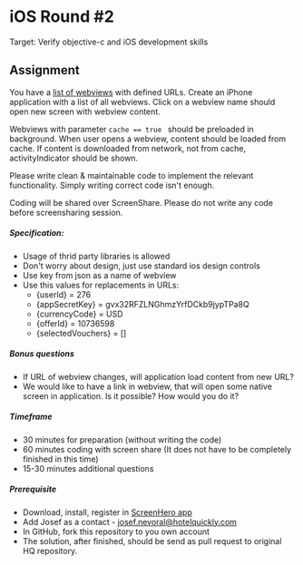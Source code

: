 iOS Round #2
==========

Target: Verify objective-c and iOS development skills

## Assignment
You have a [list of webviews](http://appcontent.hotelquickly.com/en/1/ios/index.json) with defined URLs. Create an iPhone application with a list of all webviews. Click on a webview name should open new screen with webview content.  

Webviews with parameter ```cache == true ``` should be preloaded in background. When user opens a webview, content should be loaded from cache. If content is downloaded from network, not from cache, activityIndicator should be shown.

Please write clean & maintainable code to implement the relevant functionality. Simply writing correct code isn't enough.

Coding will be shared over ScreenShare. Please do not write any code before screensharing session.

##### Specification:
* Usage of thrid party libraries is allowed
* Don't worry about design, just use standard ios design controls
* Use key from json as a name of webview
* Use this values for replacements in URLs:
	* {userId} = 276
	* {appSecretKey} = gvx32RFZLNGhmzYrfDCkb9jypTPa8Q
	* {currencyCode} = USD
	* {offerId} = 10736598
	* {selectedVouchers} = []

##### Bonus questions
* If URL of webview changes, will application load content from new URL?
* We would like to have a link in webview, that will open some native screen in application. Is it possible? How would you do it?

##### Timeframe
* 30 minutes for preparation (without writing the code)
* 60 minutes coding with screen share (It does not have to be completely finished in this time)
* 15-30 minutes additional questions


##### Prerequisite
* Download, install, register in [ScreenHero app](http://screenhero.com/)
* Add Josef as a contact - josef.nevoral@hotelquickly.com
* In GitHub, fork this repository to you own account
* The solution, after finished, should be send as pull request to original HQ repository.
